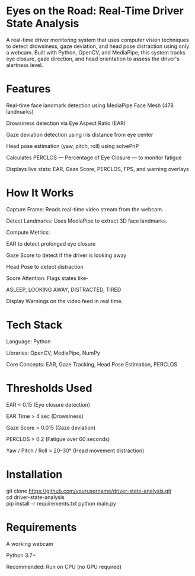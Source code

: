 # Eyes on the Road: Real-Time Driver State Analysis

A real-time driver monitoring system that uses computer vision techniques to detect drowsiness, gaze deviation, and head pose distraction using only a webcam. Built with Python, OpenCV, and MediaPipe, this system tracks eye closure, gaze direction, and head orientation to assess the driver's alertness level.

# Features

Real-time face landmark detection using MediaPipe Face Mesh (478 landmarks)

Drowsiness detection via Eye Aspect Ratio (EAR)

Gaze deviation detection using iris distance from eye center

Head pose estimation (yaw, pitch, roll) using solvePnP

Calculates PERCLOS — Percentage of Eye Closure — to monitor fatigue

Displays live stats: EAR, Gaze Score, PERCLOS, FPS, and warning overlays

# How It Works

Capture Frame: Reads real-time video stream from the webcam.

Detect Landmarks: Uses MediaPipe to extract 3D face landmarks.

Compute Metrics:

  EAR to detect prolonged eye closure
  
  Gaze Score to detect if the driver is looking away
  
  Head Pose to detect distraction

Score Attention: Flags states like-

  ASLEEP, LOOKING AWAY, DISTRACTED, TIRED

Display Warnings on the video feed in real time.

# Tech Stack

Language: Python

Libraries: OpenCV, MediaPipe, NumPy

Core Concepts: EAR, Gaze Tracking, Head Pose Estimation, PERCLOS

# Thresholds Used

EAR	< 0.15 (Eye closure detection)

EAR Time	> 4 sec	(Drowsiness)

Gaze Score	> 0.015	(Gaze deviation)

PERCLOS	> 0.2	(Fatigue over 60 seconds)

Yaw / Pitch / Roll	> 20–30°	(Head movement distraction)

# Installation

git clone https://github.com/yourusername/driver-state-analysis.git  
cd driver-state-analysis  
pip install -r requirements.txt
python main.py  

# Requirements

A working webcam

Python 3.7+

Recommended: Run on CPU (no GPU required)

